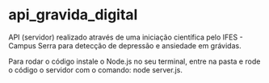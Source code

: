 # api_gravida_digital
API (servidor) realizado através de uma iniciação científica pelo IFES - Campus Serra para detecção de depressão e ansiedade em grávidas.

Para rodar o código instale o Node.js no seu terminal, entre na pasta e rode o código o servidor com o comando: node server.js.
